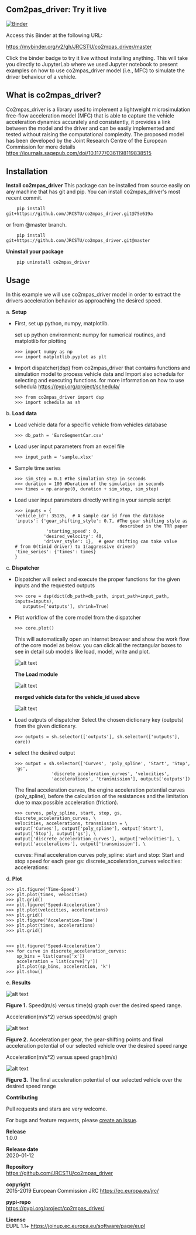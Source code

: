 ## Com2pas_driver: Try it live
<!--move them to CONTRIBUTING.md -->
[![Binder](https://mybinder.org/badge_logo.svg)](https://mybinder.org/v2/gh/JRCSTU/co2mpas_driver/master?urlpath=lab/tree/examples)

Access this Binder at the following URL:

https://mybinder.org/v2/gh/JRCSTU/co2mpas_driver/master

Click the binder badge to try it live without installing anything. 
This will take you directly to JupyterLab where we used Jupyter notebook to 
present examples on how to use co2mpas_driver model (i.e., MFC) to simulate 
the driver behaviour of a vehicle.

## What is co2mpas_driver?

Co2mpas_driver is a library used to implement a lightweight microsimulation 
free-flow acceleration model (MFC) that is able to capture the vehicle acceleration 
dynamics accurately and consistently, it provides a link between the model and 
the driver and can be easily implemented and tested without raising the 
computational complexity. The proposed model has been developed by the Joint Research Centre of the 
European Commission for more details https://journals.sagepub.com/doi/10.1177/0361198119838515

## Installation

**Install co2mpas_driver**
    This package can be installed from source easily on any machine that has git 
    and pip.
    You can install co2mpas_driver's most recent commit.
   
        pip install git+https://github.com/JRCSTU/co2mpas_driver.git@75e619a
    
   or from @master branch.
    
        pip install git+https://github.com/JRCSTU/co2mpas_driver.git@master 

**Uninstall your package**

        pip uninstall co2mpas_driver
         
## Usage

In this example we will use co2mpas_driver model in order to extract the drivers 
acceleration behavior as approaching the desired speed.

a. **Setup** 
   
  * First, set up python, numpy, matplotlib.
  
    set up python environment: numpy for numerical routines, and matplotlib 
    for plotting
    
        >>> import numpy as np
        >>> import matplotlib.pyplot as plt
   
  * Import dispatcher(dsp) from co2mpas_driver that contains functions 
    and simulation model to process vehicle data and Import also schedula
    for selecting and executing functions. for more information on how to use 
    schedula https://pypi.org/project/schedula/
     
        >>> from co2mpas_driver import dsp
        >>> import schedula as sh
   
b. **Load data**

  * Load vehicle data for a specific vehicle from vehicles database
   
        >>> db_path = 'EuroSegmentCar.csv'
        
  * Load user input parameters from an excel file
   
        >>> input_path = 'sample.xlsx'  
  
  * Sample time series
   
        >>> sim_step = 0.1 #The simulation step in seconds
        >>> duration = 100 #Duration of the simulation in seconds
        >>> times = np.arange(0, duration + sim_step, sim_step)
        
  * Load user input parameters directly writing in your sample script
   
        >>> inputs = {
        'vehicle_id': 35135,  # A sample car id from the database
        'inputs': {'gear_shifting_style': 0.7, #The gear shifting style as 
                                                described in the TRR paper
                    'starting_speed': 0,
                   'desired_velocity': 40,
                   'driver_style': 1},  # gear shifting can take value
        # from 0(timid driver) to 1(aggressive driver)
        'time_series': {'times': times}
        }
        
c. **Dispatcher**      
  
  * Dispatcher will select and execute the proper functions for the given inputs 
    and the requested outputs
           
        >>> core = dsp(dict(db_path=db_path, input_path=input_path, inputs=inputs),
           outputs=['outputs'], shrink=True)
           
  * Plot workflow of the core model from the dispatcher
           
        >>> core.plot()
    
    This will automatically open an internet browser and show the work flow 
    of the core model as below. you can click all the rectangular boxes to see
    in detail sub models like load, model, write and plot. 
        
    ![alt text](https://github.com/ashenafimenza/new_MFC/blob/master/co2mpas_driver/images/core_example.PNG)
    
    **The Load module**
    
    ![alt text](https://github.com/ashenafimenza/new_MFC/blob/master/co2mpas_driver/images/load_example.PNG)
    
    **merged vehicle data for the vehicle_id used above**
    
    ![alt text](https://github.com/ashenafimenza/new_MFC/blob/master/co2mpas_driver/images/data.PNG)
        
  * Load outputs of dispatcher
    Select the chosen dictionary key (outputs) from the given dictionary.
           
        >>> outputs = sh.selector(['outputs'], sh.selector(['outputs'], core))
        
  * select the desired output
        
        >>> output = sh.selector(['Curves', 'poly_spline', 'Start', 'Stop', 'gs',
                      'discrete_acceleration_curves', 'velocities',
                      'accelerations', 'transmission'], outputs['outputs'])
         
    The final acceleration curves, the engine acceleration potential 
    curves (poly_spline), before the calculation of the resistances and the
    limitation due to max possible acceleration (friction).
                    
        >>> curves, poly_spline, start, stop, gs, discrete_acceleration_curves, \
        velocities, accelerations, transmission = \
        output['Curves'], output['poly_spline'], output['Start'], output['Stop'], output['gs'], \
        output['discrete_acceleration_curves'], output['velocities'], \
        output['accelerations'], output['transmission'], \
        
    curves: Final acceleration curves
    poly_spline: 
    start and stop: Start and stop speed for each gear
    gs:
    discrete_acceleration_curves
    velocities:
    accelerations:
             
d. **Plot**          
        
    >>> plt.figure('Time-Speed')
    >>> plt.plot(times, velocities)
    >>> plt.grid()
    >>> plt.figure('Speed-Acceleration')
    >>> plt.plot(velocities, accelerations)
    >>> plt.grid()
    >>> plt.figure('Acceleration-Time')
    >>> plt.plot(times, accelerations)
    >>> plt.grid()
    
    
    >>> plt.figure('Speed-Acceleration')
    >>> for curve in discrete_acceleration_curves:
        sp_bins = list(curve['x'])
        acceleration = list(curve['y'])
        plt.plot(sp_bins, acceleration, 'k')
    >>> plt.show()
        
e. **Results**
  
 ![alt text](https://github.com/ashenafimenza/new_MFC/blob/master/co2mpas_driver/images/speed-time.PNG)
 
 **Figure 1.** Speed(m/s) versus time(s) graph over the desired speed range.
 
 Acceleration(m/s*2) versus speed(m/s) graph
  
 ![alt text](https://github.com/ashenafimenza/new_MFC/blob/master/co2mpas_driver/images/acce-speed.PNG)
 
 **Figure 2.** Acceleration per gear, the gear-shifting points and final acceleration potential of our selected 
   vehicle over the desired speed range
 
 Acceleration(m/s*2) versus speed graph(m/s)
  
 ![alt text](https://github.com/ashenafimenza/new_MFC/blob/master/co2mpas_driver/images/acc-time.PNG)
  
 **Figure 3.** The final acceleration potential of our selected vehicle over the desired speed range



       
   **Contributing**
   
   Pull requests and stars are very welcome.
   
   For bugs and feature requests, please [create an issue](https://github.com/ashenafimenza/new_MFC/issues/new).
   
   **Release**\
   1.0.0
   
   **Release date**\
   2020-01-12
   
   **Repository**\
   https://github.com/JRCSTU/co2mpas_driver
   
   **copyright**\
   2015-2019 European Commission JRC <https://ec.europa.eu/jrc/>
   
   **pypi-repo**\
   https://pypi.org/project/co2mpas_driver/
   
   **License**\
   EUPL 1.1+ <https://joinup.ec.europa.eu/software/page/eupl>
   
               
[1]: https://ljvmiranda921.github.io/notebook/2018/06/21/precommits-using-black-and-flake8/
[2]: https://black.readthedocs.io/  